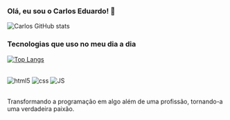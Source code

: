 ### Olá, eu sou o Carlos Eduardo! 👋

![Carlos GitHub stats](https://github-readme-stats.vercel.app/api?username=CarlosMRCT&show_icons=true&theme=dracula)

### Tecnologias que uso no meu dia a dia
[![Top Langs](https://github-readme-stats.vercel.app/api/top-langs/?username=CarlosMRCT)](https://github.com/CarlosMRCT/github-readme-stats)
<div style="display: inline_block"><br/>
  <img align="center" src="https://img.shields.io/badge/HTML5-E34F26?style=for-the-badge&logo=html5&logoColor=white" alt="html5"/>
  <img align="center" src="https://img.shields.io/badge/CSS3-1572B6?style=for-the-badge&logo=css3&logoColor=white" alt="css"/>
  <img align="center" src="https://img.shields.io/badge/JavaScript-323330?style=for-the-badge&logo=javascript&logoColor=F7DF1E" alt="JS"/>
  </br>

  
</div></br>

Transformando a programação em algo além de uma profissão, tornando-a uma verdadeira paixão.
